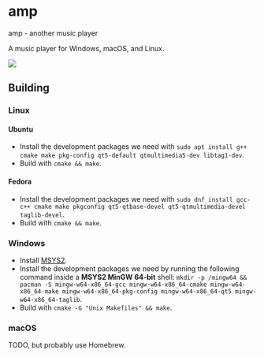 # amp
amp - another music player

A music player for Windows, macOS, and Linux.

<img src="https://i.imgur.com/sWu9CkD.png">

## Building

### Linux

#### Ubuntu
* Install the development packages we need with `sudo apt install g++ cmake make pkg-config qt5-default qtmultimedia5-dev libtag1-dev`.
* Build with `cmake && make`.

#### Fedora
* Install the development packages we need with `sudo dnf install gcc-c++ cmake make pkgconfig qt5-qtbase-devel qt5-qtmultimedia-devel taglib-devel`.
* Build with `cmake && make`.

### Windows
* Install [MSYS2](http://msys2.github.io/). 
* Install the development packages we need by running the following command inside a **MSYS2 MinGW 64-bit** shell: `mkdir -p /mingw64 && pacman -S mingw-w64-x86_64-gcc mingw-w64-x86_64-cmake mingw-w64-x86_64-make mingw-w64-x86_64-pkg-config mingw-w64-x86_64-qt5 mingw-w64-x86_64-taglib`.
* Build with `cmake -G "Unix Makefiles" && make`. 

### macOS
TODO, but probably use Homebrew.
